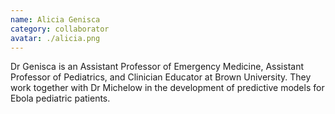 ```yaml
---
name: Alicia Genisca
category: collaborator
avatar: ./alicia.png
---
```


Dr Genisca is an Assistant Professor of Emergency Medicine, Assistant Professor of Pediatrics, and Clinician Educator at Brown University. They work together with Dr Michelow in the development of predictive models for Ebola pediatric patients.

